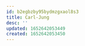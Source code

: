 ```yaml
---
id: b2egbzby95bydmzgxaol8s3
title: Carl-Jung
desc: ''
updated: 1652642053449
created: 1652642053450
---
```


